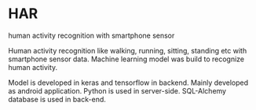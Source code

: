 # HAR
human activity recognition with smartphone sensor

Human activity recognition like walking, running, sitting, standing etc with smartphone sensor data. Machine learning model was build to recognize human activity.

Model is developed in keras and tensorflow in backend. Mainly developed as android application. Python is used in server-side. SQL-Alchemy database is used in back-end.
